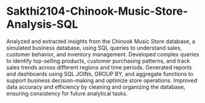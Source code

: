 # Sakthi2104-Chinook-Music-Store-Analysis-SQL

Analyzed and extracted insights from the Chinook Music Store database, a simulated business database, using SQL queries to understand sales, customer behavior, and inventory management.
Developed complex queries to identify top-selling products, customer purchasing patterns, and track sales trends across different regions and time periods.
Generated reports and dashboards using SQL JOINs, GROUP BY, and aggregate functions to support business decision-making and optimize store operations.
Improved data accuracy and efficiency by cleaning and organizing the database, ensuring consistency for future analytical tasks.
